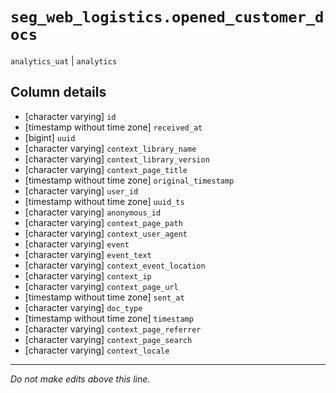 # `seg_web_logistics.opened_customer_docs`
`analytics_uat` | `analytics`

## Column details
* [character varying] `id`
* [timestamp without time zone] `received_at`
* [bigint]    `uuid`
* [character varying] `context_library_name`
* [character varying] `context_library_version`
* [character varying] `context_page_title`
* [timestamp without time zone] `original_timestamp`
* [character varying] `user_id`
* [timestamp without time zone] `uuid_ts`
* [character varying] `anonymous_id`
* [character varying] `context_page_path`
* [character varying] `context_user_agent`
* [character varying] `event`
* [character varying] `event_text`
* [character varying] `context_event_location`
* [character varying] `context_ip`
* [character varying] `context_page_url`
* [timestamp without time zone] `sent_at`
* [character varying] `doc_type`
* [timestamp without time zone] `timestamp`
* [character varying] `context_page_referrer`
* [character varying] `context_page_search`
* [character varying] `context_locale`

-------------------------------------------------------------------------------
*Do not make edits above this line.*
